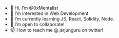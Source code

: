 - 👋 Hi, I’m @0xMentalist
- 👀 I’m interested in Web Development
- 🌱 I’m currently learning JS, React, Solidity, Node.
- 🤝 I’m open to collaborate!
- 📫 How to reach me @_arjunguru on twitter!

<!---
0xMentalist/0xMentalist is a ✨ special ✨ repository because its `README.md` (this file) appears on your GitHub profile.
You can click the Preview link to take a look at your changes.
--->
